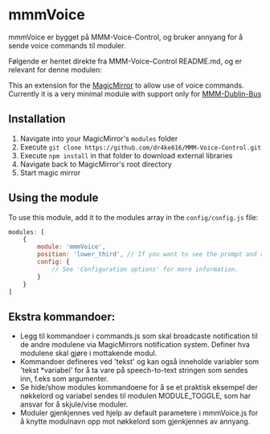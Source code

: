 # mmmVoice

mmmVoice er bygget på MMM-Voice-Control, og bruker annyang for å sende voice commands til moduler.

Følgende er hentet direkte fra MMM-Voice-Control README.md, og er relevant for denne modulen:


This an extension for the [MagicMirror](https://github.com/MichMich/MagicMirror) to allow use of voice commands. Currently it is a very minimal module with support only for [MMM-Dublin-Bus](https://github.com/dr4ke616/MMM-Dublin-Bus)

## Installation
1. Navigate into your MagicMirror's `modules` folder
2. Execute `git clone https://github.com/dr4ke616/MMM-Voice-Control.git`
3. Execute `npm install` in that folder to download external libraries
4. Navigate back to MagicMirror's root directory
5. Start magic mirror

## Using the module

To use this module, add it to the modules array in the `config/config.js` file:

```javascript
modules: [
    {
        module: 'mmmVoice',
        position: 'lower_third', // If you want to see the prompt and recognised speech, omit otherwise
        config: {
            // See 'Configuration options' for more information.
        }
    }
]
```

## Ekstra kommandoer:

- Legg til kommandoer i commands.js som skal broadcaste notification til de andre modulene via MagicMirrors notification system. Definer hva modulene skal gjøre i mottakende modul.
- Kommandoer defineres ved 'tekst' og kan også inneholde variabler som 'tekst *variabel' for å ta vare på speech-to-text stringen som sendes inn, f.eks som argumenter.
- Se hide/show modules kommandoene for å se et praktisk eksempel der nøkkelord og variabel sendes til modulen MODULE_TOGGLE, som har ansvar for å skjule/vise moduler.
- Moduler gjenkjennes ved hjelp av default parametere i mmmVoice.js for å knytte modulnavn opp mot nøkkelord som gjenkjennes av annyang.
